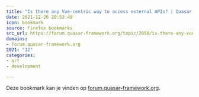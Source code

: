 ```yaml
---
title: "Is there any Vue-centric way to access external APIs? | Quasar Framework Community"
date: 2021-12-26 20:53:49
icon: bookmark
source: Firefox bookmarks
src_url: https://forum.quasar-framework.org/topic/2050/is-there-any-vue-centric-way-to-access-external-apis/2
domains:
- forum.quasar-framework.org
2021: "12"
categories:
- art
- development

---
```

Deze bookmark kan je vinden op [forum.quasar-framework.org](https://forum.quasar-framework.org/topic/2050/is-there-any-vue-centric-way-to-access-external-apis/2).
